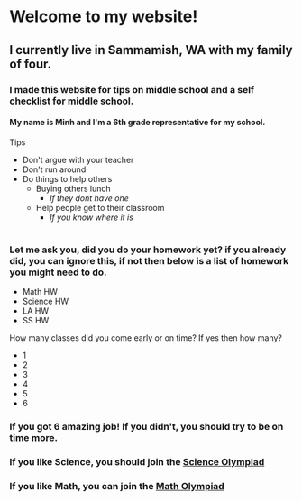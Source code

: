 # Welcome to my website!
## I currently live in Sammamish, WA with my family of four.
### I made this website for tips on middle school and a self checklist for middle school.
#### My name is Minh and I'm a 6th grade representative for my school.
Tips
* Don't argue with your teacher
* Don't run around
* Do things to help others
     * Buying others lunch
          * _If they dont have one_
     * Help people get to their classroom
          * _If you know where it is_
#
### Let me ask you, did you do your homework yet? if you already did, you can ignore this, if not then below is a list of homework you might need to do.
* Math HW
* Science HW
* LA HW
* SS HW

How many classes did you come early or on time?
If yes then how many?
* 1
* 2
* 3
* 4
* 5
* 6

### If you got 6 amazing job! If you didn't, you should try to be on time more.

### If you like Science, you should join the [Science Olympiad](https://www.soinc.org/ "Science Olympiad")
### If you like Math, you can join the [Math Olympiad](https://moems.org/ "Math Olympiad")






